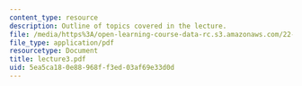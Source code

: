 ```yaml
---
content_type: resource
description: Outline of topics covered in the lecture.
file: /media/https%3A/open-learning-course-data-rc.s3.amazonaws.com/22-105-electromagnetic-interactions-fall-2005/5ea5ca180e88968ff3ed03af69e33d0d_lecture3.pdf
file_type: application/pdf
resourcetype: Document
title: lecture3.pdf
uid: 5ea5ca18-0e88-968f-f3ed-03af69e33d0d
---
```

